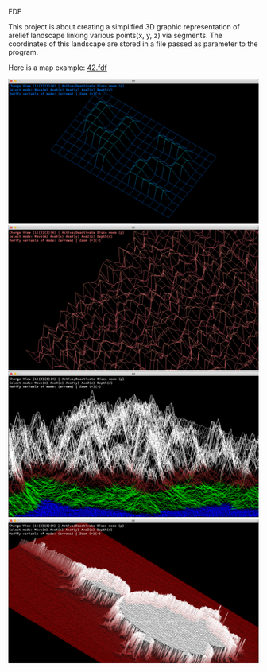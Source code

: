 FDF

This project is about creating a simplified 3D graphic representation of arelief landscape
linking various points(x, y, z) via segments.
The coordinates of this landscape are stored in a file passed as parameter to the program. 

Here is a map example: [42.fdf](map_examples/42.fdf)


![alt text](screens/screen1.png)
![alt text](screens/screen2.png)
![alt text](screens/screen3.png)
![alt text](screens/screen4.png)
